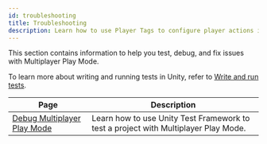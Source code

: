 ```yaml
---
id: troubleshooting
title: Troubleshooting
description: Learn how to use Player Tags to configure player actions in Multiplayer Play Mode.
---
```


This section contains information to help you test, debug, and fix issues with Multiplayer Play Mode.

To learn more about writing and running tests in Unity, refer to [Write and run tests](docs.unity3d.com/2023.3/Documentation/Manual/testing-editortestsrunner.html).

<!--
<div className="table-columns-plain" >
| Page | Description |
</div>
-->

|**Page** |**Description**|
|-|-|
|[Debug Multiplayer Play Mode](debug-mppm.md)| Learn how to use Unity Test Framework to test a project with Multiplayer Play Mode. |
